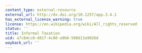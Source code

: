 ```yaml
---
content_type: external-resource
external_url: http://dx.doi.org/10.1257/app.3.4.1
has_external_license_warning: true
license: https://en.wikipedia.org/wiki/All_rights_reserved
status: ''
title: Informal Taxation
uid: a7c84cc0-d81f-4c80-a9b8-508d13a9026d
wayback_url: ''
---
```

